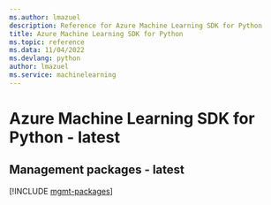 ```yaml
---
ms.author: lmazuel
description: Reference for Azure Machine Learning SDK for Python
title: Azure Machine Learning SDK for Python
ms.topic: reference
ms.data: 11/04/2022
ms.devlang: python
author: lmazuel
ms.service: machinelearning
---
```

# Azure Machine Learning SDK for Python - latest

## Management packages - latest
[!INCLUDE [mgmt-packages](machine-learning-mgmt-index.md)]